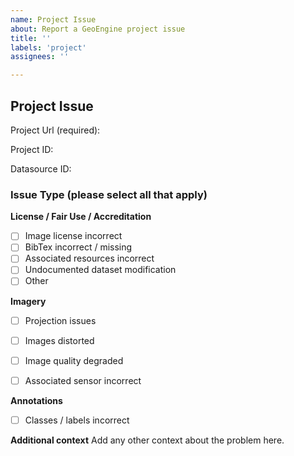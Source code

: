 ```yaml
---
name: Project Issue
about: Report a GeoEngine project issue
title: ''
labels: 'project'
assignees: ''

---
```


## Project Issue

Project Url (required): 

Project ID: 

Datasource ID: 

### Issue Type (please select all that apply)

**License / Fair Use / Accreditation**
- [ ] Image license incorrect 
- [ ] BibTex incorrect / missing
- [ ] Associated resources incorrect
- [ ] Undocumented dataset modification
- [ ] Other

**Imagery**
- [ ] Projection issues
- [ ] Images distorted
- [ ] Image quality degraded
- [ ] Associated sensor incorrect


**Annotations**
- [ ] Classes / labels incorrect

**Additional context**
Add any other context about the problem here.
